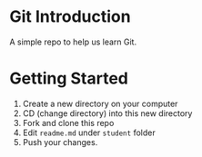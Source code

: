 # Git Introduction
A simple repo to help us learn Git.

# Getting Started
1. Create a new directory on your computer
2. CD (change directory) into this new directory
3. Fork and clone this repo
4. Edit `readme.md` under `student` folder
5. Push your changes.
